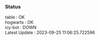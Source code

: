 ### Status


table : OK  
hogwarts : OK  
icy-bot : DOWN  
Latest Update : 2023-09-25 11:06:25.722596
